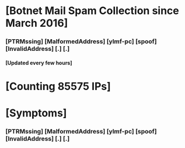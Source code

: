 # [Botnet Mail Spam Collection since March 2016]
### [PTRMssing] [MalformedAddress] [ylmf-pc] [spoof] [InvalidAddress] [.] [.]
#### [Updated every few hours]

# [Counting 85575 IPs]

# [Symptoms] 
###   [PTRMssing] [MalformedAddress] [ylmf-pc] [spoof] [InvalidAddress] [.] [.]
